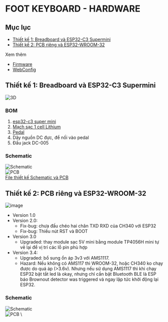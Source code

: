 # FOOT KEYBOARD - HARDWARE

## Mục lục

- [Thiết kế 1: Breadboard và ESP32-C3 Supermini](#thiết-kế-1-breadboard-và-esp32-c3-supermini)
- [Thiết kế 2: PCB riêng và ESP32-WROOM-32](#thiết-kế-2-pcb-riêng-và-esp32-wroom-32)

Xem thêm

- [Firmware](../firmware/README.md)
- [WebConfig](../webconfig/README.md)

## Thiết kế 1: Breadboard và ESP32-C3 Supermini

   ![3D](https://github.com/user-attachments/assets/72c055d4-a4e6-4ac9-821f-4be8d76b2dc9)

### BOM

1. [esp32-c3 super mini](https://neittien0110.github.io/MCU/ESP32/ESP32-C3_SuperMini.html)
2. [Mạch sạc 1 cell Lithium](https://neittien0110.github.io/linhkiendientu/EasyEDA_Library.html#m%E1%BA%A1ch-s%E1%BA%A1c)
3. [Pedal](https://shopee.vn/C%C3%B4ng-T%E1%BA%AFc-B%C3%A0n-%C4%90%E1%BA%A1p-Ch%C3%A2n-C%C3%B4ng-T%E1%BA%AFc-M%C3%A1y-May-250VAC-10A-i.358472761.12374007715?xptdk=ac8c7bcf-f454-4ec1-91f1-773025543759)
4. Dây nguồn DC đực, để nối vào pedal
5. Đầu jack DC-005

### Schematic

![Schematic](https://github.com/user-attachments/assets/334572a6-c68d-4de8-aa1c-cc1e22acd1bf)\
![PCB](https://github.com/user-attachments/assets/870edede-d334-481e-a6ae-598f84755eab)\
[File thiết kế Schematic và PCB](https://u.easyeda.com/account/project?project=7fc17ecfdb504504bb8d578da7a98fa2)

## Thiết kế 2: PCB riêng và ESP32-WROOM-32

  ![image](https://github.com/user-attachments/assets/02e50c46-4ce2-4b63-9bee-3237e54aa579)

- Version 1.0
- Version 2.0:
  - Fix-bug: chưa đấu chéo hai chân TXD RXD của CH340 với ESP32
  - Fix-bug: Thiếu nút RST và BOOT
- Version 3.0
  - Upgraded: thay module sạc 5V mini bằng module TP4056H  mini tự vẽ lại để vị trí các lỗ pin phù hợp
- Version 3.4:
  - Upgraded: bổ sung ổn áp 3v3 với AMS1117.
  - Hazard: Nếu không có AMS117 thì WROOM-32, hoặc CH340 ko chạy được do quá áp (>3.6v). Nhưng nếu sử dụng AMS1117 thì khi chạy ESP32 bật tắt led là okay, nhưng chỉ cần bật Bluetooth BLE là ESP báo Brownout detector was triggered và ngay lập tức khởi động lại ESP32.

### Schematic

![Schematic](https://github.com/user-attachments/assets/e3d46ba8-7496-476d-a637-2145a8161c2d)\
![PCB](https://github.com/user-attachments/assets/98d7a48d-3c5a-41aa-a446-10d11c8853ca) \





